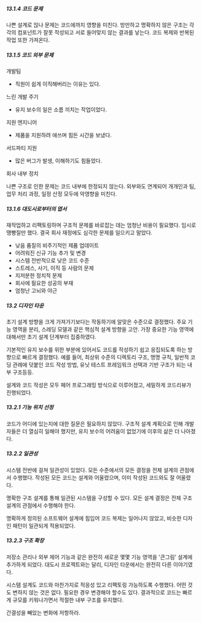 ##### 13.1.4 코드 문제

나쁜 설계로 읺나 문제는 코드에까지 영향을 미친다.
방만하고 명확하지 않은 구조는 각각의 컴포넌트가 잘못 작성되고 서로 들어맞지 않는 결과를 낳는다. 코드 복제와 반복된 작업 또한 가져온다.

##### 13.1.5 코드 외부 문제

개발팀 
- 직원이 쉽게 이직해버리는 이유는 있다.

느린 개발 주기
- 유지 보수의 일은 소름 끼치는 작업이었다.

지원 엔지니어
- 제품을 지원하려 애쓰며 힘든 시간을 보냈다.

서드파티 지원
- 많은 버그가 발생, 이해하기도 힘들었다.

회사 내부 정치

나쁜 구조로 인한 문제는 코드 내부에 한정되지 않는다. 외부와도 연계되어 개개인과 팀, 업무 처리 과정, 일정 산정 모두에 악영향을 미친다.

##### 13.1.6 대도시로부터의 엽서

재작업하고 리팩토링하며 구조적 문제를 바로잡는 데는 엄청난 비용이 필요했다. 임시로 땡빵질만 했다.
결국 회사 재정에도 심각한 문제를 일으키고 말았다.

- 낮음 품질의 비주기적인 제품 업데이트
- 어려워진 신규 기능 추가 및 변경
- 시스템 전반적으로 낮은 코드 수준
- 스트레스, 사기, 이직 등 사람의 문제
- 지저분한 정치적 문제
- 회사에 필요한 성공의 부재
- 엄청난 고뇌와 야근

##### 13.2 디자인 타운

초기 설계 방향을 크게 가져가기보다는 작동하기에 알맞은 수준으로 결정했다. 주요 기능 영역을 분리, 스레딩 모델과 같은 핵심적 설계 방향을 고안. 
가장 중요한 기능 영역에 대해서만 초기 설계 단계부터 집중하였다.

기본적인 유지 보수를 위한 부분에 있어서도 코드를 작성하기 쉽고 응집되도록 하는 방향으로 빠르게 결정했다.
예를 들어, 최상위 수준의 디렉토리 구조, 명명 규칙, 일반적 코딩 관례에 덧붙인 코드 작성 방법, 유닛 테스트 프레임워크 선택과 기반 구조가 되는 내부 구조등등.

설계와 코드 작성은 모두 페어 프로그래밍 방식으로 이루어졌고, 세밀하게 코드리뷰가 진행되었다.

##### 13.2.1 기능 위치 선정

코드가 어디에 있는지에 대한 질문은 필요하지 않았다. 
구조적 설계 계획으로 인해 개발자들은 더 열심히 일해야 했지만, 유지 보수의 어려움이 없었기에 이후의 삶은 더 나아졌다.

##### 13.2.2 일관성

시스템 전반에 걸쳐 일관성이 있었다. 모든 수준에서의 모든 결정을 전체 설계의 관점에서 수행했다.
작성된 모든 코드는 설계와 어울렸으며, 이미 작성된 코드와도 잘 어울렸다.

명확한 구조 설계를 통해 일관된 시스템을 구성할 수 있다. 모든 설계 결정은 전체 구조 설계의 관점에서 수행해야 한다.

명확하게 정의된 소프트웨어 설계에 힘입어 코드 복제는 일어나지 않았고, 비슷한 디자인 패턴이 일관되게 적용되었다.

##### 13.2.3 구조 확장

저장소 관리나 외부 제어 기능과 같은 완전히 새로운 몇몇 기능 영역을 '큰그림' 설계에 추가하게 되었다.
대도시 프로젝트와는 달리, 디자인 타운에서는 완전히 다른 이야기였다.

시스템 설계도 코드와 마찬가지로 적응성 있고 리팩토링 가능하도록 수행했다. 어떤 것도 변하지 않는 것은 없다. 필요한 경우 변경해야 할수도 있다.
결과적으로 코드는 빠르게 규모를 키워나가면서 적절한 내부 구조를 유지했다. 

간결성을 빼았는 변화에 저항하라.